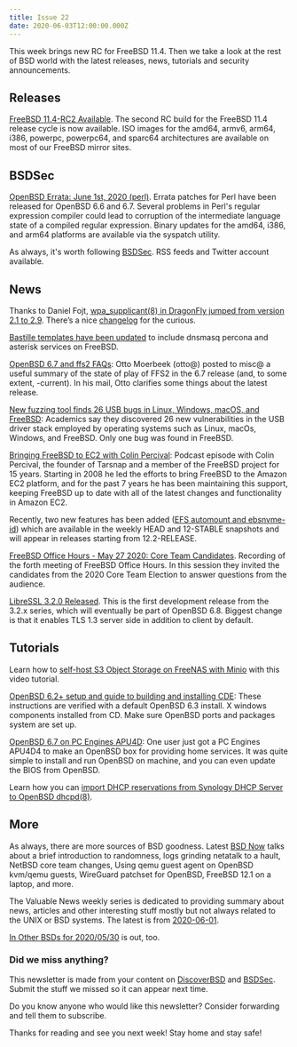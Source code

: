 ```yaml
---
title: Issue 22
date: 2020-06-03T12:00:00.000Z
---
```


This week brings new RC for FreeBSD 11.4. Then we take a look at the rest of BSD world with the latest releases, news, tutorials and security announcements.

<!-- more -->

## Releases

[FreeBSD 11.4-RC2 Available](https://www.freebsd.org/news/newsflash.html#event20200529:01?utm_source=bsdweekly). The second RC build for the FreeBSD 11.4 release cycle is now available. ISO images for the amd64, armv6, arm64, i386, powerpc, powerpc64, and sparc64 architectures are available on most of our FreeBSD mirror sites.

## BSDSec

[OpenBSD Errata: June 1st, 2020 (perl)](https://bsdsec.net/articles/openbsd-errata-june-1st-2020-perl?utm_source=bsdweekly). Errata patches for Perl have been released for OpenBSD 6.6 and 6.7. Several problems in Perl's regular expression compiler could lead to corruption of the intermediate language state of a compiled regular expression. Binary updates for the amd64, i386, and arm64 platforms are available via the syspatch utility.

As always, it's worth following [BSDSec](https://bsdsec.net). RSS feeds and Twitter account available.

## News

Thanks to Daniel Fojt, [wpa_supplicant(8) in DragonFly jumped from version 2.1 to 2.9](https://www.dragonflydigest.com/2020/05/26/24550.html?utm_source=bsdweekly). There’s a nice [changelog](https://w1.fi/cgit/hostap/plain/wpa_supplicant/ChangeLog) for the curious.

[Bastille templates have been updated](https://gitlab.com/bastillebsd-templates?utm_source=bsdweekly) to include dnsmasq percona and asterisk services on FreeBSD.

[OpenBSD 6.7 and ffs2 FAQs](https://undeadly.org/cgi?action=article;sid=20200528091634&utm_source=bsdweekly): Otto Moerbeek (otto@) posted to misc@ a useful summary of the state of play of FFS2 in the 6.7 release (and, to some extent, -current). In his mail, Otto clarifies some things about the latest release.

[New fuzzing tool finds 26 USB bugs in Linux, Windows, macOS, and FreeBSD](https://www.zdnet.com/article/new-fuzzing-tool-finds-26-usb-bugs-in-linux-windows-macos-and-freebsd/?utm_source=bsdweekly): Academics say they discovered 26 new vulnerabilities in the USB driver stack employed by operating systems such as Linux, macOs, Windows, and FreeBSD. Only one bug was found in FreeBSD.

[Bringing FreeBSD to EC2 with Colin Percival](https://www.lastweekinaws.com/podcast/screaming-in-the-cloud/bringing-freebsd-to-ec2-with-colin-percival/?utm_source=bsdweekly): Podcast episode with Colin Percival, the founder of Tarsnap and a member of the FreeBSD project for 15 years. Starting in 2008 he led the efforts to bring FreeBSD to the Amazon EC2 platform, and for the past 7 years he has been maintaining this support, keeping FreeBSD up to date with all of the latest changes and functionality in Amazon EC2.

Recently, two new features has been added ([EFS automount and ebsnvme-id](http://www.daemonology.net/blog/2020-05-31-Some-new-FreeBSD-EC2-features.html?utm_source=bsdweekly)) which are available in the weekly HEAD and 12-STABLE snapshots and will appear in releases starting from 12.2-RELEASE.

[FreeBSD Office Hours - May 27 2020: Core Team Candidates](https://www.youtube.com/watch?v=_NLEM2zebTM&utm_source=bsdweekly). Recording of the forth meeting of FreeBSD Office Hours. In this session they invited the candidates from the 2020 Core Team Election to answer questions from the audience.

[LibreSSL 3.2.0 Released](https://bsdsec.net/articles/libressl-3-2-0-released?utm_source=bsdweekly). This is the first development release from the 3.2.x series, which will eventually be part of OpenBSD 6.8. Biggest change is that it enables TLS 1.3 server side in addition to client by default.

## Tutorials

Learn how to [self-host S3 Object Storage on FreeNAS with Minio](https://www.youtube.com/watch?v=vuvCXf9wQYs&utm_source=bsdweekly) with this video tutorial.

[OpenBSD 6.2+ setup and guide to building and installing CDE](https://sourceforge.net/p/cdesktopenv/wiki/OpenBSDBuild/?utm_source=bsdweekly): These instructions are verified with a default OpenBSD 6.3 install. X windows components installed from CD. Make sure OpenBSD ports and packages system are set up.

[OpenBSD 6.7 on PC Engines APU4D](https://www.tumfatig.net/20200530/openbsd-6-7-on-pc-engines-apu4d4/?utm_source=bsdweekly): One user just got a PC Engines APU4D4 to make an OpenBSD box for providing home services. It was quite simple to install and run OpenBSD on machine, and you can even update the BIOS from OpenBSD.

Learn how you can [import DHCP reservations from Synology DHCP Server to OpenBSD dhcpd(8)](https://www.tumfatig.net/20200602/import-dhcp-reservations-from-synology-dhcp-server-to-openbsd-dhcpd8/?utm_source=bsdweekly).

## More

As always, there are more sources of BSD goodness. Latest [BSD Now](https://www.youtube.com/watch?v=tIr9Mb9EaLs&utm_source=bsdweekly) talks about a brief introduction to randomness, logs grinding netatalk to a hault, NetBSD core team changes, Using qemu guest agent on OpenBSD kvm/qemu guests, WireGuard patchset for OpenBSD, FreeBSD 12.1 on a laptop, and more.

The Valuable News weekly series is dedicated to providing summary about news, articles and other interesting stuff mostly but not always related to the UNIX or BSD systems. The latest is from [2020-06-01](https://vermaden.wordpress.com/2020/06/01/valuable-news-2020-06-01/?utm_source=bsdweekly).

[In Other BSDs for 2020/05/30](https://www.dragonflydigest.com/2020/05/30/24554.html?utm_source=bsdweekly) is out, too.

### Did we miss anything?

This newsletter is made from your content on [DiscoverBSD](https://discoverbsd.com) and [BSDSec](https://bsdsec.net). Submit the stuff we missed so it can appear next time.

Do you know anyone who would like this newsletter? Consider forwarding and tell them to subscribe.

Thanks for reading and see you next week! Stay home and stay safe!
